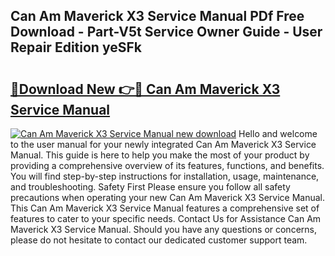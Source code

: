 ## Can Am Maverick X3 Service Manual PDf Free Download - Part-V5t Service Owner Guide - User Repair Edition yeSFk

# <h2><a href="http://bc16619.oget.top/?id=Can+Am+Maverick+X3+Service+Manual">🔗Download New 👉🔴 Can Am Maverick X3 Service Manual</a></h2>

[![Can Am Maverick X3 Service Manual new download](https://i.imgur.com/5g1atiW.png)](http://bc16619.oget.top/?id=Can+Am+Maverick+X3+Service+Manual)
Hello and welcome to the user manual for your newly integrated Can Am Maverick X3 Service Manual. This guide is here to help you make the most of your product by providing a comprehensive overview of its features, functions, and benefits. You will find step-by-step instructions for installation, usage, maintenance, and troubleshooting. Safety First Please ensure you follow all safety precautions when operating your new Can Am Maverick X3 Service Manual. This Can Am Maverick X3 Service Manual features a comprehensive set of features to cater to your specific needs. Contact Us for Assistance Can Am Maverick X3 Service Manual. Should you have any questions or concerns, please do not hesitate to contact our dedicated customer support team.
